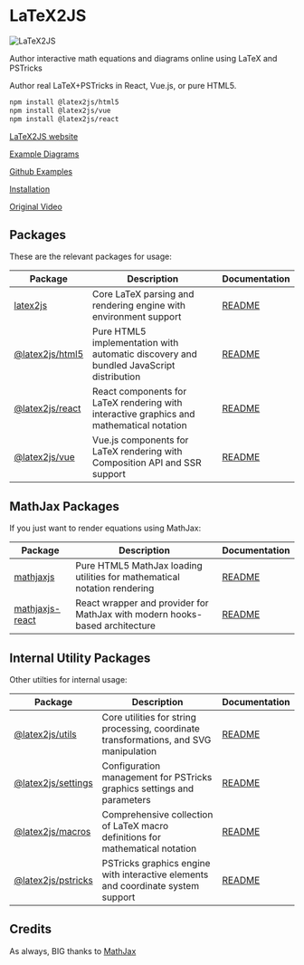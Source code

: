 # LaTeX2JS

![LaTeX2JS](https://latex2js.com/assets/images/photo.png)

Author interactive math equations and diagrams online using LaTeX and PSTricks

Author real LaTeX+PSTricks in React, Vue.js, or pure HTML5.

```sh
npm install @latex2js/html5
npm install @latex2js/vue
npm install @latex2js/react
```

[LaTeX2JS website](https://latex2js.com)

[Example Diagrams](https://latex2js.com/examples)

[Github Examples](https://github.com/Mathapedia/LaTeX2JS/tree/master/examples)

[Installation](https://latex2js.com/installation)

[Original Video](http://www.youtube.com/watch?v=QYMLMUKJyFc)

## Packages

These are the relevant packages for usage:

| Package | Description | Documentation |
|---------|-------------|---------------|
| [latex2js](packages/latex2js) | Core LaTeX parsing and rendering engine with environment support | [README](packages/latex2js/README.md) |
| [@latex2js/html5](packages/html5) | Pure HTML5 implementation with automatic discovery and bundled JavaScript distribution | [README](packages/html5/README.md) |
| [@latex2js/react](packages/react) | React components for LaTeX rendering with interactive graphics and mathematical notation | [README](packages/react/README.md) |
| [@latex2js/vue](packages/vue) | Vue.js components for LaTeX rendering with Composition API and SSR support | [README](packages/vue/README.md) |

## MathJax Packages

If you just want to render equations using MathJax:

| Package | Description | Documentation |
|---------|-------------|---------------|
| [mathjaxjs](packages/mathjaxjs) | Pure HTML5 MathJax loading utilities for mathematical notation rendering | [README](packages/mathjaxjs/README.md) |
| [mathjaxjs-react](packages/mathjaxjs-react) | React wrapper and provider for MathJax with modern hooks-based architecture | [README](packages/mathjaxjs-react/README.md) |

## Internal Utility Packages

Other utilties for internal usage:

| Package | Description | Documentation |
|---------|-------------|---------------|
| [@latex2js/utils](packages/utils) | Core utilities for string processing, coordinate transformations, and SVG manipulation | [README](packages/utils/README.md) |
| [@latex2js/settings](packages/settings) | Configuration management for PSTricks graphics settings and parameters | [README](packages/settings/README.md) |
| [@latex2js/macros](packages/macros) | Comprehensive collection of LaTeX macro definitions for mathematical notation | [README](packages/macros/README.md) |
| [@latex2js/pstricks](packages/pstricks) | PSTricks graphics engine with interactive elements and coordinate system support | [README](packages/pstricks/README.md) |

## Credits

As always, BIG thanks to [MathJax](https://www.mathjax.org)
